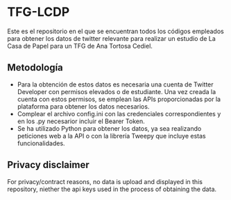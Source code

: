 # TFG-LCDP
 Este es el repositorio en el que se encuentran todos los códigos empleados para obtener los datos de twitter relevante para realizar un estudio de La Casa de Papel para un TFG de Ana Tortosa Cediel.
 
 ## Metodología
 
-  Para la obtención de estos datos es necesaria una cuenta de Twitter Developer con permisos elevados o de estudiante. Una vez creada la cuenta con estos permisos, se emplean las APIs proporcionadas por la plataforma para obtener los datos necesarios. 
-  Complear el archivo config.ini con las credenciales correspondientes y en los .py necesarior incluir el Bearer Token.
-  Se ha utilizado Python para obtener los datos, ya sea realizando peticiones web a la API o con la librería Tweepy que incluye estas funcionalidades.

## Privacy disclaimer

For privacy/contract reasons, no data is upload and displayed in this repository, niether the api keys used in the process of obtaining the data.
